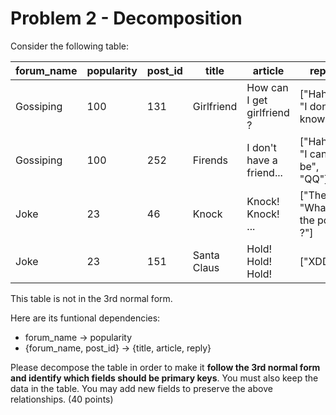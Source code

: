 # Problem 2 - Decomposition

Consider the following table:

|forum_name|popularity|post_id|title|article|reply|
|---|---|---|---|---|---|
|Gossiping|100|131|Girlfriend|How can I get girlfriend ?|["Haha", "I don't know"]
|Gossiping|100|252|Firends|I don't have a friend...|["Haha", "I can be", "QQ"]
|Joke|23|46|Knock|Knock! Knock! ...|["Then?", "What's the point ?"]
|Joke|23|151|Santa Claus|Hold! Hold! Hold!|["XDD"]

This table is not in the 3rd normal form.

Here are its funtional dependencies:
- forum_name -> popularity
- {forum_name, post_id} -> {title, article, reply}

Please decompose the table in order to make it **follow the 3rd normal form and identify which fields should be primary keys**. You must also keep the data in the table. You may add new fields to preserve the above relationships. (40 points)
